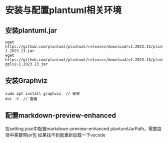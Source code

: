 # 安装与配置plantuml相关环境

## 安装plantuml.jar
```
wget https://github.com/plantuml/plantuml/releases/download/v1.2023.13/plantuml-1.2023.13.jar
wget https://github.com/plantuml/plantuml/releases/download/v1.2023.13/plantuml-gplv2-1.2023.13.jar
```

## 安装Graphviz

```
sudo apt install graphviz  // 安装
dot -V  // 查看
```

## 配置markdown-preview-enhanced
在setting.josn中配置markdown-preview-enhanced.plantumlJarPath，需要路径中需要带jar包
如果找不到就重新加载一下vscode
```

```